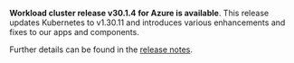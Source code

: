 **Workload cluster release v30.1.4 for Azure is available**. This release updates Kubernetes to v1.30.11 and introduces various enhancements and fixes to our apps and components.

Further details can be found in the [release notes](https://docs.giantswarm.io/changes/workload-cluster-releases-capz/releases/azure-30.1.4).
